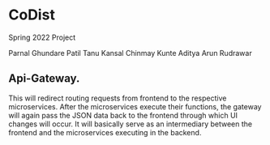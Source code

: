 # CoDist
Spring 2022 Project

Parnal Ghundare Patil
Tanu Kansal
Chinmay Kunte
Aditya Arun Rudrawar


## Api-Gateway.
This will redirect routing requests from frontend to the respective microservices. After the microservices execute their functions, the gateway will again pass the JSON data back to the frontend through which UI changes will occur. It will basically serve as an intermediary between the frontend and the microservices executing in the backend.
